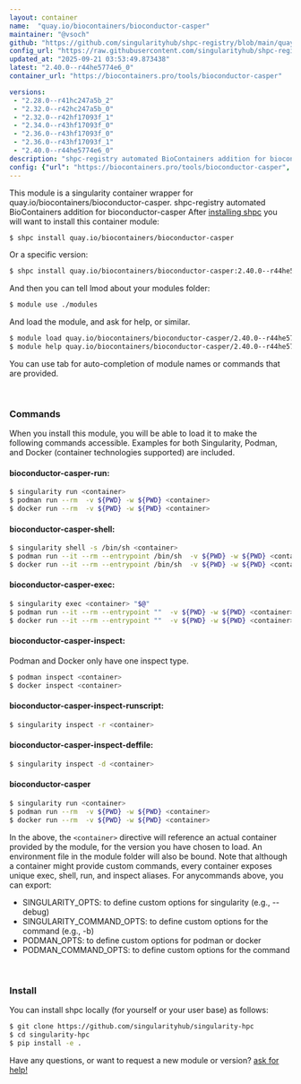 ```yaml
---
layout: container
name:  "quay.io/biocontainers/bioconductor-casper"
maintainer: "@vsoch"
github: "https://github.com/singularityhub/shpc-registry/blob/main/quay.io/biocontainers/bioconductor-casper/container.yaml"
config_url: "https://raw.githubusercontent.com/singularityhub/shpc-registry/main/quay.io/biocontainers/bioconductor-casper/container.yaml"
updated_at: "2025-09-21 03:53:49.873438"
latest: "2.40.0--r44he5774e6_0"
container_url: "https://biocontainers.pro/tools/bioconductor-casper"

versions:
 - "2.28.0--r41hc247a5b_2"
 - "2.32.0--r42hc247a5b_0"
 - "2.32.0--r42hf17093f_1"
 - "2.34.0--r43hf17093f_0"
 - "2.36.0--r43hf17093f_0"
 - "2.36.0--r43hf17093f_1"
 - "2.40.0--r44he5774e6_0"
description: "shpc-registry automated BioContainers addition for bioconductor-casper"
config: {"url": "https://biocontainers.pro/tools/bioconductor-casper", "maintainer": "@vsoch", "description": "shpc-registry automated BioContainers addition for bioconductor-casper", "latest": {"2.40.0--r44he5774e6_0": "sha256:1abf7278501f559e831de53ca4574e29df7570ccefc69b5fd33e073ec7700407"}, "tags": {"2.28.0--r41hc247a5b_2": "sha256:b433e51930c4e03a8bec6fa044fe6a44067b4a990e21d53f1e89cd34f56f3229", "2.32.0--r42hc247a5b_0": "sha256:d58e70e0e1caa1edea0e8d886da1e62dad1b4da18f34a27091f0b9de957ae886", "2.32.0--r42hf17093f_1": "sha256:2ae3eb45abd82098899691b1070f30030e0d2f5b0aca6365202887c35df03941", "2.34.0--r43hf17093f_0": "sha256:5a00144994147fa176b6db56e7eae3fcd92357ff77933d9240a86aabb35d83a8", "2.36.0--r43hf17093f_0": "sha256:504fecb4d7c83735490412f6e8128240accc21bd832f71909adc8974f32ac947", "2.36.0--r43hf17093f_1": "sha256:dae52bc7f00b254a337149ee17150823490e510d87f17185a774027b8ab51f89", "2.40.0--r44he5774e6_0": "sha256:1abf7278501f559e831de53ca4574e29df7570ccefc69b5fd33e073ec7700407"}, "docker": "quay.io/biocontainers/bioconductor-casper"}
---
```


This module is a singularity container wrapper for quay.io/biocontainers/bioconductor-casper.
shpc-registry automated BioContainers addition for bioconductor-casper
After [installing shpc](#install) you will want to install this container module:


```bash
$ shpc install quay.io/biocontainers/bioconductor-casper
```

Or a specific version:

```bash
$ shpc install quay.io/biocontainers/bioconductor-casper:2.40.0--r44he5774e6_0
```

And then you can tell lmod about your modules folder:

```bash
$ module use ./modules
```

And load the module, and ask for help, or similar.

```bash
$ module load quay.io/biocontainers/bioconductor-casper/2.40.0--r44he5774e6_0
$ module help quay.io/biocontainers/bioconductor-casper/2.40.0--r44he5774e6_0
```

You can use tab for auto-completion of module names or commands that are provided.

<br>

### Commands

When you install this module, you will be able to load it to make the following commands accessible.
Examples for both Singularity, Podman, and Docker (container technologies supported) are included.

#### bioconductor-casper-run:

```bash
$ singularity run <container>
$ podman run --rm  -v ${PWD} -w ${PWD} <container>
$ docker run --rm  -v ${PWD} -w ${PWD} <container>
```

#### bioconductor-casper-shell:

```bash
$ singularity shell -s /bin/sh <container>
$ podman run --it --rm --entrypoint /bin/sh  -v ${PWD} -w ${PWD} <container>
$ docker run --it --rm --entrypoint /bin/sh  -v ${PWD} -w ${PWD} <container>
```

#### bioconductor-casper-exec:

```bash
$ singularity exec <container> "$@"
$ podman run --it --rm --entrypoint ""  -v ${PWD} -w ${PWD} <container> "$@"
$ docker run --it --rm --entrypoint ""  -v ${PWD} -w ${PWD} <container> "$@"
```

#### bioconductor-casper-inspect:

Podman and Docker only have one inspect type.

```bash
$ podman inspect <container>
$ docker inspect <container>
```

#### bioconductor-casper-inspect-runscript:

```bash
$ singularity inspect -r <container>
```

#### bioconductor-casper-inspect-deffile:

```bash
$ singularity inspect -d <container>
```



#### bioconductor-casper

```bash
$ singularity run <container>
$ podman run --rm  -v ${PWD} -w ${PWD} <container>
$ docker run --rm  -v ${PWD} -w ${PWD} <container>
```


In the above, the `<container>` directive will reference an actual container provided
by the module, for the version you have chosen to load. An environment file in the
module folder will also be bound. Note that although a container
might provide custom commands, every container exposes unique exec, shell, run, and
inspect aliases. For anycommands above, you can export:

 - SINGULARITY_OPTS: to define custom options for singularity (e.g., --debug)
 - SINGULARITY_COMMAND_OPTS: to define custom options for the command (e.g., -b)
 - PODMAN_OPTS: to define custom options for podman or docker
 - PODMAN_COMMAND_OPTS: to define custom options for the command

<br>

### Install

You can install shpc locally (for yourself or your user base) as follows:

```bash
$ git clone https://github.com/singularityhub/singularity-hpc
$ cd singularity-hpc
$ pip install -e .
```

Have any questions, or want to request a new module or version? [ask for help!](https://github.com/singularityhub/singularity-hpc/issues)